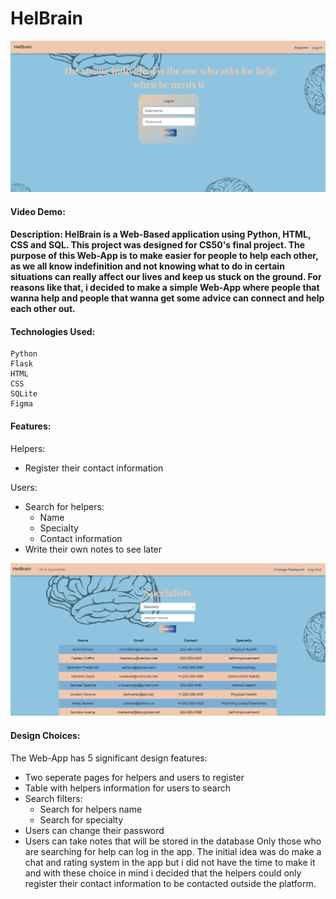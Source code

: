 # HelBrain

![](preview/Login.PNG)

#### Video Demo:

#### Description: HelBrain is a Web-Based application using Python, HTML, CSS and SQL. This project was designed for CS50's final project. The purpose of this Web-App is to make easier for people to help each other, as we all know indefinition and not knowing what to do in certain situations can really affect our lives and keep us stuck on the ground. For reasons like that, i decided to make a simple Web-App where people that wanna help and people that wanna get some advice can connect and help each other out.  

#### Technologies Used:
```
Python
Flask
HTML
CSS
SQLite
Figma
```

#### Features:
Helpers:
- Register their contact information

Users:
- Search for helpers:
  - Name
  - Specialty
  - Contact information
- Write their own notes to see later

![](preview/Specialists.PNG)

#### Design Choices: 
The Web-App has 5 significant design features:
- Two seperate pages for helpers and users to register
- Table with helpers information for users to search
- Search filters:
  - Search for helpers name
  - Search for specialty
- Users can change their password
- Users can take notes that will be stored in the database
Only those who are searching for help can log in the app. The initial idea was do make a chat and rating system in the app but i did not have the time to make it and with these choice in mind i decided that the helpers could only register their contact information to be contacted outside the platform.
